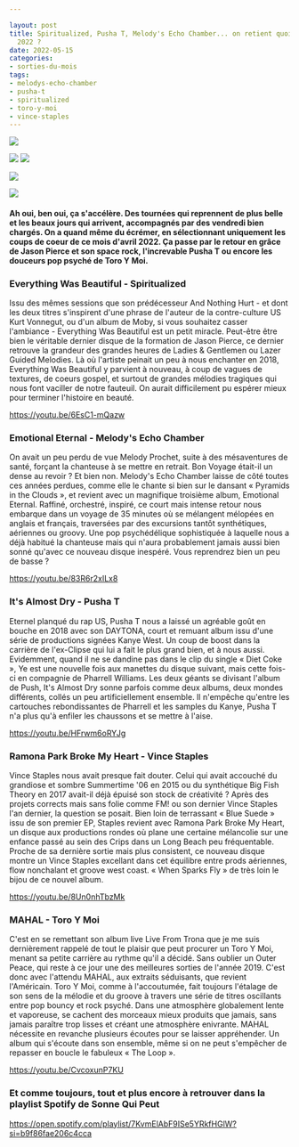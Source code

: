 ```yaml
---

layout: post
title: Spiritualized, Pusha T, Melody's Echo Chamber... on retient quoi, en avril
  2022 ?
date: 2022-05-15
categories:
- sorties-du-mois
tags:
- melodys-echo-chamber
- pusha-t
- spiritualized
- toro-y-moi
- vince-staples
---
```


![](images/m1qoa9ln2srla_600.jpeg)

![](images/https___images.genius.com_b2fa460dd6fc0365e06caa8750800ca2.1000x1000x1.png)
![](images/ae439e71-a56e-459b-aac0-4cc828584e48-scaled-1.jpeg)

![](images/toro-y-moi.jpeg)

![](images/61ljo560hll._sl1200_.jpg)

#### Ah oui, ben oui, ça s'accélère. Des tournées qui reprennent de plus belle et les beaux jours qui arrivent, accompagnés par des vendredi bien chargés. On a quand même du écrémer, en sélectionnant uniquement les coups de coeur de ce mois d'avril 2022. Ça passe par le retour en grâce de Jason Pierce et son space rock, l'increvable Pusha T ou encore les douceurs pop psyché de Toro Y Moi.

<!--more-->

### Everything Was Beautiful - Spiritualized

Issu des mêmes sessions que son prédécesseur And Nothing Hurt - et dont les deux titres s'inspirent d'une phrase de l'auteur de la contre-culture US Kurt Vonnegut, ou d'un album de Moby, si vous souhaitez casser l'ambiance - Everything Was Beautiful est un petit miracle. Peut-être être bien le véritable dernier disque de la formation de Jason Pierce, ce dernier retrouve la grandeur des grandes heures de Ladies & Gentlemen ou Lazer Guided Melodies. Là où l'artiste peinait un peu à nous enchanter en 2018, Everything Was Beautiful y parvient à nouveau, à coup de vagues de textures, de coeurs gospel, et surtout de grandes mélodies tragiques qui nous font vaciller de notre fauteuil. On aurait difficilement pu espérer mieux pour terminer l'histoire en beauté.

https://youtu.be/6EsC1-mQazw

### Emotional Eternal - Melody's Echo Chamber

On avait un peu perdu de vue Melody Prochet, suite à des mésaventures de santé, forçant la chanteuse à se mettre en retrait. Bon Voyage était-il un dense au revoir ? Et bien non. Melody's Echo Chamber laisse de côté toutes ces années perdues, comme elle le chante si bien sur le dansant « Pyramids in the Clouds », et revient avec un magnifique troisième album, Emotional Eternal. Raffiné, orchestré, inspiré, ce court mais intense retour nous embarque dans un voyage de 35 minutes où se mélangent mélopées en anglais et français, traversées par des excursions tantôt synthétiques, aériennes ou groovy. Une pop psychédélique sophistiquée à laquelle nous a déjà habitué la chanteuse mais qui n'aura probablement jamais aussi bien sonné qu'avec ce nouveau disque inespéré. Vous reprendrez bien un peu de basse ?

https://youtu.be/83R6r2xILx8

### It's Almost Dry - Pusha T

Eternel planqué du rap US, Pusha T nous a laissé un agréable goût en bouche en 2018 avec son DAYTONA, court et remuant album issu d'une série de productions signées Kanye West. Un coup de boost dans la carrière de l'ex-Clipse qui lui a fait le plus grand bien, et à nous aussi. Evidemment, quand il ne se dandine pas dans le clip du single « Diet Coke », Ye est une nouvelle fois aux manettes du disque suivant, mais cette fois-ci en compagnie de Pharrell Williams. Les deux géants se divisant l'album de Push, It's Almost Dry sonne parfois comme deux albums, deux mondes différents, collés un peu artificiellement ensemble. Il n'empêche qu'entre les cartouches rebondissantes de Pharrell et les samples du Kanye, Pusha T n'a plus qu'à enfiler les chaussons et se mettre à l'aise.

https://youtu.be/HFrwm6oRYJg

### Ramona Park Broke My Heart - Vince Staples

Vince Staples nous avait presque fait douter. Celui qui avait accouché du grandiose et sombre Summertime '06 en 2015 ou du synthétique Big Fish Theory en 2017 avait-il déjà épuisé son stock de créativité ? Après des projets corrects mais sans folie comme FM! ou son dernier Vince Staples l'an dernier, la question se posait. Bien loin de terrassant « Blue Suede » issu de son premier EP, Staples revient avec Ramona Park Broke My Heart, un disque aux productions rondes où plane une certaine mélancolie sur une enfance passé au sein des Crips dans un Long Beach peu fréquentable. Proche de sa dernière sortie mais plus consistent, ce nouveau disque montre un Vince Staples excellant dans cet équilibre entre prods aériennes, flow nonchalant et groove west coast. « When Sparks Fly » de très loin le bijou de ce nouvel album.

https://youtu.be/8Un0nhTbzMk

### MAHAL - Toro Y Moi

C'est en se remettant son album live Live From Trona que je me suis dernièrement rappelé de tout le plaisir que peut procurer un Toro Y Moi, menant sa petite carrière au rythme qu'il a décidé. Sans oublier un Outer Peace, qui reste à ce jour une des meilleures sorties de l'année 2019. C'est donc avec l'attendu MAHAL, aux extraits séduisants, que revient l'Américain. Toro Y Moi, comme à l'accoutumée, fait toujours l'étalage de son sens de la mélodie et du groove à travers une série de titres oscillants entre pop bouncy et rock psyché. Dans une atmosphère globalement lente et vaporeuse, se cachent des morceaux mieux produits que jamais, sans jamais paraître trop lisses et créant une atmosphère enivrante. MAHAL nécessite en revanche plusieurs écoutes pour se laisser appréhender. Un album qui s'écoute dans son ensemble, même si on ne peut s'empêcher de repasser en boucle le fabuleux « The Loop ».

https://youtu.be/CvcoxunP7KU

### Et comme toujours, tout et plus encore à retrouver dans la playlist Spotify de Sonne Qui Peut

https://open.spotify.com/playlist/7KvmElAbF9ISe5YRkfHGlW?si=b9f86fae206c4cca
